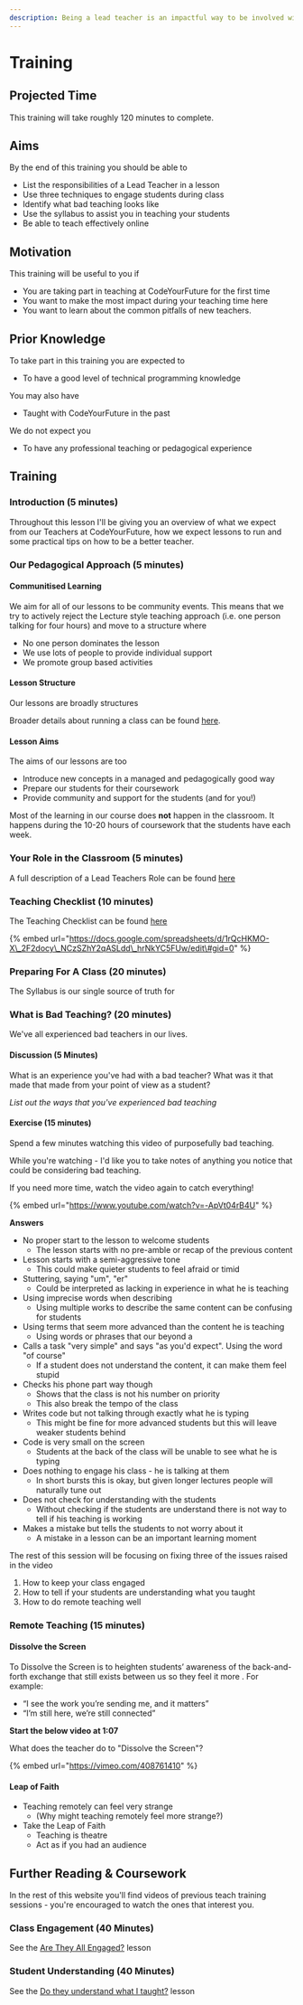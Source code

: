 ```yaml
---
description: Being a lead teacher is an impactful way to be involved with our students.
---
```


# Training

## Projected Time

This training will take roughly 120 minutes to complete.

## Aims

By the end of this training you should be able to

* List the responsibilities of a Lead Teacher in a lesson
* Use three techniques to engage students during class
* Identify what bad teaching looks like
* Use the syllabus to assist you in teaching your students
* Be able to teach effectively online

## Motivation

This training will be useful to you if 

* You are taking part in teaching at CodeYourFuture for the first time
* You want to make the most impact during your teaching time here
* You want to learn about the common pitfalls of new teachers.

## Prior Knowledge

To take part in this training you are expected to 

* To have a good level of technical programming knowledge

You may also have

* Taught with CodeYourFuture in the past

We do not expect you

* To have any professional teaching or pedagogical experience

## Training

### Introduction \(5 minutes\)

Throughout this lesson I'll be giving you an overview of what we expect from our Teachers at CodeYourFuture, how we expect lessons to run and some practical tips on how to be a better teacher. 

### Our Pedagogical Approach \(5 minutes\)

#### Communitised Learning

We aim for all of our lessons to be community events. This means that we try to actively reject the Lecture style teaching approach \(i.e. one person talking for four hours\) and move to a structure where

* No one person dominates the lesson
* We use lots of people to provide individual support
* We promote group based activities 

#### Lesson Structure

Our lessons are broadly structures

Broader details about running a class can be found [here](https://docs.codeyourfuture.io/volunteers/running-a-class).

#### Lesson Aims

The aims of our lessons are too

* Introduce new concepts in a managed and pedagogically good way
* Prepare our students for their coursework
* Provide community and support for the students \(and for you!\)

Most of the learning in our course does **not** happen in the classroom. It happens during the 10-20 hours of coursework that the students have each week. 

### Your Role in the Classroom \(5 minutes\)

A full description of a Lead Teachers Role can be found [here](https://teachertraining.codeyourfuture.io/roles/lead-teacher/role)

### Teaching Checklist \(10 minutes\)

The Teaching Checklist can be found [here](https://docs.google.com/spreadsheets/u/1/d/1rQcHKMO-X_2F2docy_NCzSZhY2qASLdd_hrNkYC5FUw/edit#gid=0)

{% embed url="https://docs.google.com/spreadsheets/d/1rQcHKMO-X\_2F2docy\_NCzSZhY2qASLdd\_hrNkYC5FUw/edit\#gid=0" %}



### Preparing For A Class \(20 minutes\)

The Syllabus is our single source of truth for 

### What is Bad Teaching? \(20 minutes\)

We've all experienced bad teachers in our lives. 

#### Discussion \(5 Minutes\)

What is an experience you've had with a bad teacher? What was it that made that made from your point of view as a student?

_List out the ways that you've experienced bad teaching_

#### Exercise \(15 minutes\)

Spend a few minutes watching this video of purposefully bad teaching. 

While you're watching - I'd like you to take notes of anything you notice that could be considering bad teaching. 

If you need more time, watch the video again to catch everything!

{% embed url="https://www.youtube.com/watch?v=-ApVt04rB4U" %}

**Answers**

* No proper start to the lesson to welcome students
  * The lesson starts with no pre-amble or recap of the previous content
* Lesson starts with a semi-aggressive tone
  * This could make quieter students to feel afraid or timid
* Stuttering, saying "um", "er"
  * Could be interpreted as lacking in experience in what he is teaching
* Using imprecise words when describing 
  * Using multiple works to describe the same content can be confusing for students
* Using terms that seem more advanced than the content he is teaching
  * Using words or phrases that our beyond a 
* Calls a task "very simple" and says "as you'd expect". Using the word "of course"
  * If a student does not understand the content, it can make them feel stupid
* Checks his phone part way though
  * Shows that the class is not his number on priority
  * This also break the tempo of the class
* Writes code but not talking through exactly what he is typing
  * This might be fine for more advanced students but this will leave weaker students behind
* Code is very small on the screen
  * Students at the back of the class will be unable to see what he is typing
* Does nothing to engage his class - he is talking at them
  * In short bursts this is okay, but given longer lectures people will naturally tune out
* Does not check for understanding with the students
  * Without checking if the students are understand there is not way to tell if his teaching is working
* Makes a mistake but tells the students to not worry about it
  * A mistake in a lesson can be an important learning moment

The rest of this session will be focusing on fixing three of the issues raised in the video

1. How to keep your class engaged
2. How to tell if your students are understanding what you taught
3. How to do remote teaching well

### Remote Teaching \(15 minutes\)

#### Dissolve the Screen

To Dissolve the Screen is to heighten students’ awareness of the back-and-forth exchange that still exists between us so they feel it more. For example:

* “I see the work you’re sending me, and it matters”
* “I’m still here, we’re still connected”

**Start the below video at 1:07**

What does the teacher do to "Dissolve the Screen"?

{% embed url="https://vimeo.com/408761410" %}

#### Leap of Faith

* Teaching remotely can feel very strange
  * \(Why might teaching remotely feel more strange?\)
* Take the Leap of Faith
  * Teaching is theatre
  * Act as if you had an audience

## Further Reading & Coursework

In the rest of this website you'll find videos of previous teach training sessions - you're encouraged to watch the ones that interest you. 

### Class Engagement \(40 Minutes\)

See the [Are They All Engaged?](../../content/are-they-all-engaged.md) lesson

### Student Understanding \(40 Minutes\)

See the [Do they understand what I taught?](../../content/do-they-understand-what-i-taught.md) lesson

